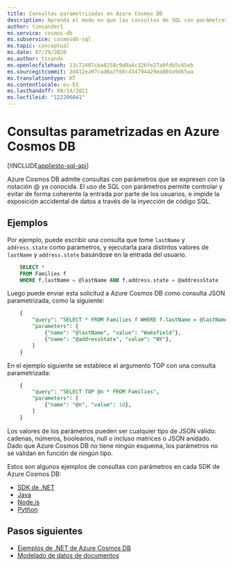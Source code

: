 ```yaml
---
title: Consultas parametrizadas en Azure Cosmos DB
description: Aprenda el modo en que las consultas de SQL con parámetros permiten controlar y evitar de forma coherente la entrada por parte de los usuarios, e impiden la exposición accidental de datos mediante la inyección de código SQL.
author: timsander1
ms.service: cosmos-db
ms.subservice: cosmosdb-sql
ms.topic: conceptual
ms.date: 07/29/2020
ms.author: tisande
ms.openlocfilehash: 13c72407cba8258c9d8a4c326fe27a9fdb5c65eb
ms.sourcegitcommit: 2d412ea97cad0a2f66c434794429ea80da9d65aa
ms.translationtype: HT
ms.contentlocale: es-ES
ms.lasthandoff: 08/14/2021
ms.locfileid: "122206841"
---
```

# <a name="parameterized-queries-in-azure-cosmos-db"></a>Consultas parametrizadas en Azure Cosmos DB
[!INCLUDE[appliesto-sql-api](../includes/appliesto-sql-api.md)]

Azure Cosmos DB admite consultas con parámetros que se expresen con la notación @ ya conocida. El uso de SQL con parámetros permite controlar y evitar de forma coherente la entrada por parte de los usuarios, e impide la exposición accidental de datos a través de la inyección de código SQL.

## <a name="examples"></a>Ejemplos

Por ejemplo, puede escribir una consulta que tome `lastName` y `address.state` como parámetros, y ejecutarla para distintos valores de `lastName` y `address.state` basándose en la entrada del usuario.

```sql
    SELECT *
    FROM Families f
    WHERE f.lastName = @lastName AND f.address.state = @addressState
```

Luego puede enviar esta solicitud a Azure Cosmos DB como consulta JSON parametrizada, como la siguiente:

```sql
    {
        "query": "SELECT * FROM Families f WHERE f.lastName = @lastName AND f.address.state = @addressState",
        "parameters": [
            {"name": "@lastName", "value": "Wakefield"},
            {"name": "@addressState", "value": "NY"},
        ]
    }
```

En el ejemplo siguiente se establece el argumento TOP con una consulta parametrizada:

```sql
    {
        "query": "SELECT TOP @n * FROM Families",
        "parameters": [
            {"name": "@n", "value": 10},
        ]
    }
```

Los valores de los parámetros pueden ser cualquier tipo de JSON válido: cadenas, números, booleanos, null o incluso matrices o JSON anidado. Dado que Azure Cosmos DB no tiene ningún esquema, los parámetros no se validan en función de ningún tipo.

Estos son algunos ejemplos de consultas con parámetros en cada SDK de Azure Cosmos DB:

- [SDK de .NET](https://github.com/Azure/azure-cosmos-dotnet-v3/blob/master/Microsoft.Azure.Cosmos.Samples/Usage/Queries/Program.cs#L195)
- [Java](https://github.com/Azure-Samples/azure-cosmos-java-sql-api-samples/blob/main/src/main/java/com/azure/cosmos/examples/queries/sync/QueriesQuickstart.java#L392-L421)
- [Node.js](https://github.com/Azure/azure-cosmos-js/blob/master/samples/ItemManagement.ts#L58-L79)
- [Python](https://github.com/Azure/azure-sdk-for-python/blob/master/sdk/cosmos/azure-cosmos/samples/document_management.py#L66-L78)

## <a name="next-steps"></a>Pasos siguientes

- [Ejemplos de .NET de Azure Cosmos DB](https://github.com/Azure/azure-cosmos-dotnet-v3)
- [Modelado de datos de documentos](../modeling-data.md)
